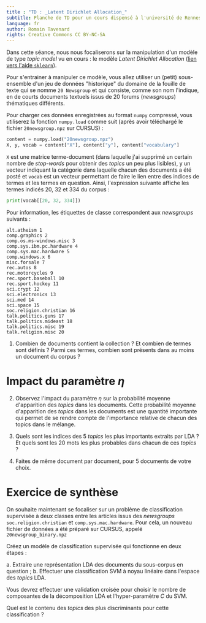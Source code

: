 ```yaml
---
title : "TD : _Latent Dirichlet Allocation_"
subtitle: Planche de TD pour un cours dispensé à l'université de Rennes 2
language: fr
author: Romain Tavenard
rights: Creative Commons CC BY-NC-SA
---
```


Dans cette séance, nous nous focaliserons sur la manipulation d'un modèle de
type _topic model_ vu en cours : le modèle _Latent Dirichlet Allocation_
([lien vers l'aide `sklearn`](http://scikit-learn.org/stable/modules/generated/sklearn.decomposition.LatentDirichletAllocation.html)).

Pour s'entrainer à manipuler ce modèle, vous allez utiliser un (petit)
sous-ensemble d'un jeu de données "historique" du domaine de la fouille de texte
qui se nomme `20 Newsgroup` et qui consiste, comme son nom l'indique, en de
courts documents textuels issus de 20 forums (_newsgroups_) thématiques
différents.

Pour charger ces données enregistrées au format `numpy` compressé, vous
utiliserez la fonction `numpy.load` comme suit (après avoir téléchargé le
    fichier `20newsgroup.npz` sur CURSUS) :

```python
content = numpy.load("20newsgroup.npz")
X, y, vocab = content["X"], content["y"], content["vocabulary"]
```

`X` est une matrice terme-document (dans laquelle j'ai supprimé un certain
nombre de _stop-words_ pour obtenir des _topics_ un peu plus lisibles), y un
vecteur indiquant la catégorie dans laquelle chacun des documents a été posté et
`vocab` est un vecteur permettant de faire le lien entre des indices de termes
et les termes en question.
Ainsi, l'expression suivante affiche les termes indicés 20, 32 et 334 du corpus :

```python
print(vocab[[20, 32, 334]])
```

Pour information, les étiquettes de classe correspondent aux _newsgroups_
suivants :

```
alt.atheism 1
comp.graphics 2
comp.os.ms-windows.misc 3
comp.sys.ibm.pc.hardware 4
comp.sys.mac.hardware 5
comp.windows.x 6
misc.forsale 7
rec.autos 8
rec.motorcycles 9
rec.sport.baseball 10
rec.sport.hockey 11
sci.crypt 12
sci.electronics 13
sci.med 14
sci.space 15
soc.religion.christian 16
talk.politics.guns 17
talk.politics.mideast 18
talk.politics.misc 19
talk.religion.misc 20
```

1. Combien de documents contient la collection ? Et combien de termes sont
définis ? Parmi ces termes, combien sont présents dans au moins un document du
corpus ?

# Impact du paramètre $\eta$

2. Observez l'impact du paramètre $\eta$ sur la probabilité moyenne d'apparition
des _topics_ dans les documents. Cette probabilité moyenne d'apparition des
_topics_ dans les documents est une quantité importante qui permet de se rendre
compte de l'importance relative de chacun des topics dans le mélange.

3. Quels sont les indices des 5 _topics_ les plus importants extraits par LDA ?
Et quels sont les 20 mots les plus probables dans chacun de ces _topics_ ?

4. Faites de même document par document, pour 5 documents de votre choix.

# Exercice de synthèse

On souhaite maintenant se focaliser sur un problème de classification supervisée
à deux classes entre les articles issus des _newsgroups_
`soc.religion.christian` et `comp.sys.mac.hardware`.
Pour cela, un nouveau fichier de données a été préparé sur CURSUS, appelé
`20newsgroup_binary.npz`

Créez un modèle de classification supervisée qui fonctionne en deux étapes :

a. Extraire une représentation LDA des documents du sous-corpus en question ;
b. Effectuer une classification SVM à noyau linéaire dans l'espace des _topics_
LDA.

Vous devrez effectuer une validation croisée pour choisir le nombre de
composantes de la décomposition LDA et l'hyper-paramètre $C$ du SVM.

Quel est le contenu des _topics_ des plus discriminants pour cette
classification ?

